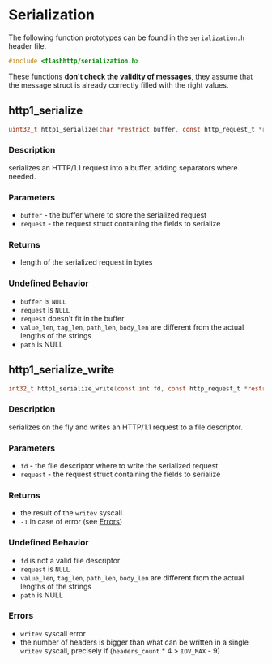 # Serialization

The following function prototypes can be found in the `serialization.h` header file.

```c
#include <flashhttp/serialization.h>
```

These functions **don't check the validity of messages**, they assume that the message struct is already correctly filled with the right values.

## http1_serialize

```c
uint32_t http1_serialize(char *restrict buffer, const http_request_t *restrict request)
```

### Description
serializes an HTTP/1.1 request into a buffer, adding separators where needed.

### Parameters
  - `buffer` - the buffer where to store the serialized request
  - `request` - the request struct containing the fields to serialize

### Returns
  - length of the serialized request in bytes

### Undefined Behavior
  - `buffer` is `NULL`
  - `request` is `NULL`
  - `request` doesn't fit in the buffer
  - `value_len`, `tag_len`, `path_len`, `body_len` are different from the actual lengths of the strings
  - `path` is NULL

## http1_serialize_write

```c
int32_t http1_serialize_write(const int fd, const http_request_t *restrict request)
```

### Description
serializes on the fly and writes an HTTP/1.1 request to a file descriptor.

### Parameters
  - `fd` - the file descriptor where to write the serialized request
  - `request` - the request struct containing the fields to serialize

### Returns
  - the result of the `writev` syscall
  - `-1` in case of error (see [Errors](#errors))

### Undefined Behavior
  - `fd` is not a valid file descriptor
  - `request` is `NULL`
  - `value_len`, `tag_len`, `path_len`, `body_len` are different from the actual lengths of the strings
  - `path` is NULL

### Errors
  - `writev` syscall error
  - the number of headers is bigger than what can be written in a single `writev` syscall, precisely if (`headers_count` * 4 > `IOV_MAX` - 9)

